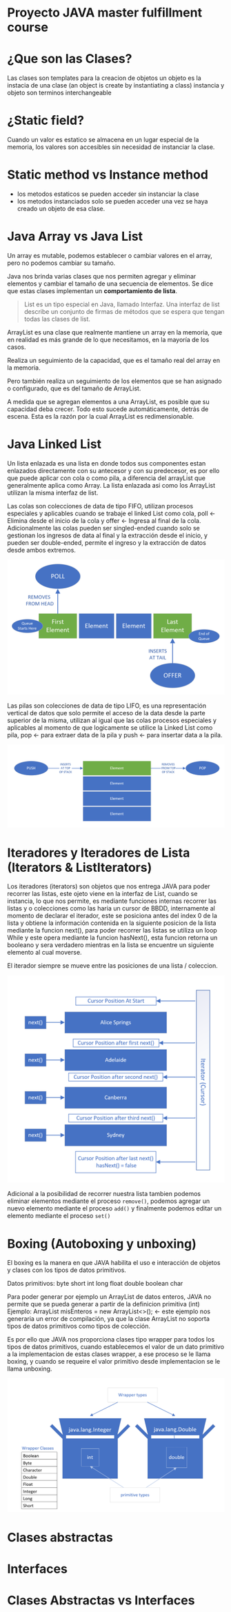 # Proyecto JAVA master fulfillment course

# ¿Que son las Clases?
Las clases son templates para la creacion de objetos
un objeto es la instacia de una clase (an object is create by instantiating a class)
instancia y objeto son terminos interchangeable

# ¿Static field?
Cuando un valor es estatico se almacena en un lugar especial de la memoria, los valores son accesibles sin necesidad
de instanciar la clase.

# Static method vs Instance method
- los metodos estaticos se pueden acceder sin instanciar la clase
- los metodos instanciados solo se pueden acceder una vez se haya creado un objeto de esa clase.

# Java Array vs Java List

Un array es mutable, podemos establecer o cambiar valores en el array, pero no podemos cambiar su tamaño.

Java nos brinda varias clases que nos permiten agregar y eliminar elementos y cambiar el tamaño de una secuencia de elementos.
Se dice que estas clases implementan un **comportamiento de lista**.

> List es un tipo especial en Java, llamado Interfaz.
Una interfaz de list describe un conjunto de firmas de métodos que se espera que tengan todas las clases de list.

ArrayList es una clase que realmente mantiene un array en la memoria, que en realidad es más grande de lo que necesitamos, en la mayoría de los casos.

Realiza un seguimiento de la capacidad, que es el tamaño real del array en la memoria.

Pero también realiza un seguimiento de los elementos que se han asignado o configurado, que es del tamaño de ArrayList.

A medida que se agregan elementos a una ArrayList, es posible que su capacidad deba crecer. Todo esto sucede automáticamente, detrás de escena.
Esta es la razón por la cual ArrayList es redimensionable.

# Java Linked List

Un lista enlazada es una lista en donde todos sus componentes estan enlazados directamente con su antecesor y con su predecesor, es por ello que puede aplicar con cola o como pila, a diferencia del arrayList que generalmente aplica como Array. La lista enlazada asi como los ArrayList utilizan la misma interfaz de list.

Las colas son colecciones de data de tipo FIFO, utilizan procesos especiales y aplicables cuando se trabaje el linked List como cola, poll <- Elimina desde el inicio de la cola y offer <- Ingresa al final de la cola. Adicionalmente las colas pueden ser singled-ended cuando solo se gestionan los ingresos de data al final y la extracción desde el inicio, y pueden ser double-ended, permite el ingreso y la extracción de datos desde ambos extremos. 

![Colas](src/main/resources/image.png)

Las pilas son colecciones de data de tipo LIFO, es una representación vertical de datos que solo permite el acceso de la data desde la parte superior de la misma, utilizan al igual que las colas procesos especiales y aplicables al momento de que logicamente se utilice la Linked List como pila, pop <- para extraer data de la pila y push <- para insertar data a la pila.

![Pilas](src/main/resources/image-1.png)

# Iteradores y Iteradores de Lista (Iterators & ListIterators)

Los iteradores (iterators) son objetos que nos entrega JAVA para poder recorrer las listas, este ojeto viene en la interfaz de List, cuando se instancia, lo que nos permite, es mediante funciones internas recorrer las listas y o colecciones como las haria un cursor de BBDD, internamente al momento de declarar el iterador, este se posiciona antes del index 0 de la lista y obtiene la información contenida en la siguiente posicion de la lista mediante la funcion next(), para poder recorrer las listas se utiliza un loop While y este opera mediante la funcion hasNext(), esta funcion retorna un booleano y sera verdadero mientras en la lista se encuentre un siguiente elemento al cual moverse.

El iterador siempre se mueve entre las posiciones de una lista / coleccion.

![Iterator](src/main/resources/image-2.png)

Adicional a la posibilidad de recorrer nuestra lista tambien podemos eliminar elementos mediante el proceso `remove()`, podemos agregar un nuevo elemento mediante el proceso `add()` y finalmente podemos editar un elemento mediante el proceso `set()`

# Boxing (Autoboxing y unboxing)

El boxing es la manera en que JAVA habilita el uso e interacción de objetos y clases con los tipos de datos primitivos.

Datos primitivos:
byte
short
int
long
float
double
boolean
char

Para poder generar por ejemplo un ArrayList de datos enteros, JAVA no permite que se pueda generar a partir de la definicion primitiva (int) Ejemplo: ArrayList<int> misEnteros = new ArrayList<>(); <- este ejemplo nos generaria un error de compilación, ya que la clase ArrayList no soporta tipos de datos primitivos como tipos de colección.

Es por ello que JAVA nos proporciona clases tipo wrapper para todos los tipos de datos primitivos, cuando establecemos el valor de un dato primitivo a la implementacion de estas clases wrapper, a ese proceso se le llama boxing, y cuando se requeire el valor primitivo desde implementacion se le llama unboxing.

![Alt text](src/main/resources/imageboxing.png)

# Clases abstractas

# Interfaces

# Clases Abstractas vs Interfaces